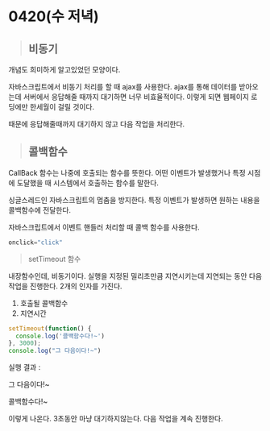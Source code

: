 0420(수 저녁)
===

>## 비동기
개념도 희미하게 알고있었던 모양이다.

자바스크립트에서 비동기 처리를 할 때 ajax를 사용한다. ajax를 통해 데이터를 받아오는데 서버에서 응답해줄 때까지 대기하면 너무 비효율적이다. 이렇게 되면 웹페이지 로딩에만 한세월이 걸릴 것이다.

때문에 응답해줄때까지 대기하지 않고 다음 작업을 처리한다.

>## 콜백함수

CallBack 함수는 나중에 호출되는 함수를 뜻한다. 어떤 이벤트가 발생했거나 특정 시점에 도달했을 때 시스템에서 호출하는 함수를 말한다.

싱글스레드인 자바스크립트의 멈춤을 방지한다. 특정 이벤트가 발생하면 원하는 내용을 콜백함수에 전달한다.

자바스크립트에서 이벤트 핸들러 처리할 때 콜백 함수를 사용한다. 
```js
onclick="click"
```

> setTimeout 함수


내장함수인데, 비동기이다.
실행을 지정된 밀리초만큼 지연시키는데
지연되는 동안 다음 작업을 진행한다.
2개의 인자를 가진다.
1. 호출될 콜백함수
2. 지연시간

```js
setTimeout(function() {
  console.log('콜백함수다!~')
}, 3000);
console.log("그 다음이다!~")
```
실행 결과 :

그 다음이다!~

콜백함수다!~

이렇게 나온다.
3초동안 마냥 대기하지않는다.
다음 작업을 계속 진행한다.









